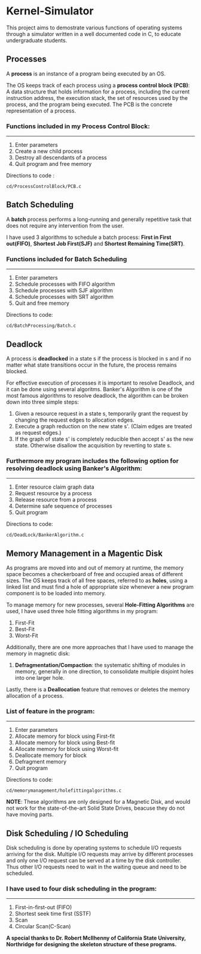 # Kernel-Simulator

This project aims to demostrate various functions of operating systems through a simulator written in a well documented code in C, to educate undergraduate students. 

## Processes 

A **process** is an instance of a program being executed by an OS.

The OS keeps track of each process using a **process control block (PCB)**: A data structure that holds information for a process, including the current instruction address, the execution stack, the set of resources used by the process, and the program being executed. The PCB is the concrete representation of a process.

### Functions included in my Process Control Block:
--------------------------------
1) Enter parameters
2) Create a new child process
3) Destroy all descendants of a process
4) Quit program and free memory

Directions to code : 
```
cd/ProcessControlBlock/PCB.c

```
## Batch Scheduling 

A **batch** process performs a long-running and generally repetitive task that does not require any intervention from the user.

I have used 3 algorithms to schedule a batch process:  **First in First out(FIFO)**, **Shortest Job First(SJF)** and **Shortest Remaining Time(SRT)**.

### Functions included for Batch Scheduling
----------------
1) Enter parameters
2) Schedule processes with FIFO algorithm
3) Schedule processes with SJF algorithm
4) Schedule processes with SRT algorithm
5) Quit and free memory

Directions to code: 
```
cd/BatchProcessing/Batch.c
```

## Deadlock 

A process is **deadlocked** in a state s if the process is blocked in s and if no matter what state transitions occur in the future, the process remains blocked.

For effective execution of processes it is important to resolve Deadlock, and it can be done using several algoritms. 
Banker's Algorithm is one of the most famous algorithms to resolve deadlock, the algorithm can be broken down into three simple steps:
1. Given a resource request in a state s, temporarily grant the request by changing the request edges to allocation edges.
2. Execute a graph reduction on the new state s'. (Claim edges are treated as request edges.)
3. If the graph of state s' is completely reducible then accept s' as the new state. Otherwise disallow the acquisition by reverting to state s.

### Furthermore my program includes the following option for resolving deadlock using Banker's Algorithm:
------------------------------------------------------------------------------------------------------
1) Enter resource claim graph data
2) Request resource by a process
3) Release resource from a process
4) Determine safe sequence of processes
5) Quit program

Directions to code: 
```
cd/DeadLock/BankerAlgorithm.c
```

## Memory Management in a Magentic Disk

As programs are moved into and out of memory at runtime, the memory space becomes a checkerboard of free and occupied areas of different sizes. The OS keeps track of all free spaces, referred to as **holes**, using a linked list and must find a hole of appropriate size whenever a new program component is to be loaded into memory.

To manage memory for new processes, several **Hole-Fitting Algorithms** are used, I have used three hole fitting algorithms in my program:
1. First-Fit
2. Best-Fit
3. Worst-Fit

Additionally, there are one more approaches that I have used to manage the memory in magnetic disk:
1. **Defragmentation/Compaction**: the systematic shifting of modules in memory, generally in one direction, to consolidate multiple disjoint holes into one larger hole.

Lastly, there is a **Deallocation** feature that removes or deletes the memory allocation of a process.

### List of feature in the program:
-------------------------------
1) Enter parameters
2) Allocate memory for block using First-fit
3) Allocate memory for block using Best-fit
4) Allocate memory for block using Worst-fit
5) Deallocate memory for block
6) Defragment memory
7) Quit program

Directions to code: 
```
cd/memorymanagement/holefittingalgorithms.c
```

**NOTE**: These algorithms are only designed for a Magnetic Disk, and would not work for the state-of-the-art Solid State Drives, beacuse they do not have moving parts.

##  Disk Scheduling / IO Scheduling

Disk scheduling is done by operating systems to schedule I/O requests arriving for the disk. Multiple I/O requests may arrive by different processes and only one I/O request can be served at a time by the disk controller. Thus other I/O requests need to wait in the waiting queue and need to be scheduled.


### I have used to four disk scheduling in the program:
---------------------------------------------------
1. First-in-first-out (FIFO)
2. Shortest seek time first (SSTF)
3. Scan
4. Circular Scan(C-Scan)


**A special thanks to Dr. Robert McIlhenny of California State University, Northridge for designing the skeleton structure of these programs.**



